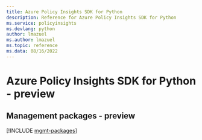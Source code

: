 ```yaml
---
title: Azure Policy Insights SDK for Python
description: Reference for Azure Policy Insights SDK for Python
ms.service: policyinsights
ms.devlang: python
author: lmazuel
ms.author: lmazuel
ms.topic: reference
ms.data: 08/16/2022
---
```

# Azure Policy Insights SDK for Python - preview

## Management packages - preview
[!INCLUDE [mgmt-packages](policy-insights-mgmt-index.md)]